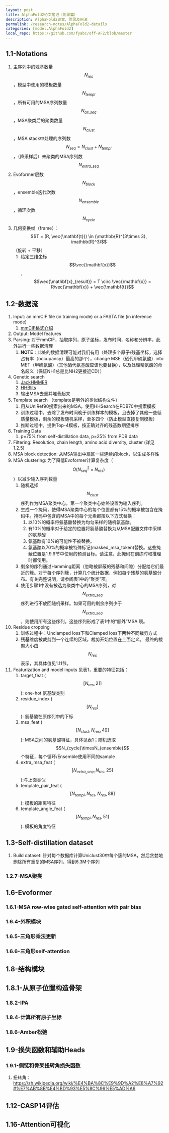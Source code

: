 ```yaml
---
layout: post
title: AlphaFold2论文笔记（附录篇）
description: AlphaFold2论文、附录及用法
permalink: /research-notes/AlphaFold2-details
categories: [model.AlphaFold2]
local_repo: https://github.com/fyabc/off-AF2/blob/master
---
```


## 1.1-Notations

1. 主序列中的残基数量$$N_{res}$$，模型中使用的模板数量$$N_{templ}$$，所有可用的MSA序列数量$$N_{all\_seq}$$，MSA聚类后的聚类数量$$N_{clust}$$，MSA stack中处理的序列数$$N_{seq} = N_{clust} + N_{templ}$$，（降采样后）未聚类的MSA序列数$$N_{extra\_seq}$$
2. Evoformer层数$$N_{block}$$，ensemble迭代次数$$N_{ensemble}$$，循环次数$$N_{cycle}$$
3. 几何变换帧（frame）：$$T = (R, \vec{\mathbf{t}}) \in (\mathbb{R}^{3\times 3}, \mathbb{R}^3)$$ （旋转 + 平移）
   1. 给定三维坐标$$\vec{\mathbf{x}}$$，$$\vec{\mathbf{x}_{result}} = T \circ \vec{\mathbf{x}} = R\vec{\mathbf{x}} + \vec{\mathbf{t}}$$

## 1.2-数据流

1. Input: an mmCIF file (in training mode) or a FASTA file (in inference mode)
   1. [mmCIF格式介绍](https://pdb101.rcsb.org/learn/guide-to-understanding-pdb-data/beginner%E2%80%99s-guide-to-pdb-structures-and-the-pdbx-mmcif-format)
2. Output: Model features
3. Parsing: 对于mmCIF，抽取序列，原子坐标，发布时间，名称和分辨率，此外进行一些数据清理
   1. **NOTE**：此处的数据清理可能对我们有用（处理多个原子/残基坐标，选择占有率（occupancy）最高的那个），change MSE（硒代甲硫氨酸）into MET（甲硫氨酸）（其他硒代氨基酸应该也要替换），以及处理精氨酸的命名歧义（保证NH1总是比NH2更接近CD））
4. Genetic search
   1. [JackHMMER](http://eddylab.org/software/hmmer/Userguide.pdf)
   2. [HHBlits](http://sysbio.rnet.missouri.edu/bdm_download/DeepRank_db_tools/tools/DNCON2/hhsuite-2.0.16-linux-x86_64/hhsuite-userguide.pdf)
   3. 输出MSA去重并堆叠起来
5. Template search （template是另外的类似结构文件）
   1. 用从UniRef90搜索出来的MSA，使用HHSearch在PDB70中搜索模板
   2. 训练过程中，去除了发布时间晚于训练样本的模板，且去掉了其他一些低质量模板，剩余的模板随机采样，至多四个（防止模型直接复制模板）
   3. 推断过程中，提供Top-4模板，按正确对齐的残基数期望排序
6. Training Data
   1. p=75% from self-distillation data, p=25% from PDB data
7. Filtering: Resolution, chain length, amino acid diversity, cluster (详见1.2.5)
8. MSA block detection: 从MSA输出中扇区一些连续的block，以生成多样性
9. MSA clustering: 为了降低Evoformer计算复杂度（$$O(N^2_{seq} \times N_{res})$$）以减少输入序列数量
   1. 随机选择$$N_{clust}$$序列作为MSA聚类中心，第一个聚类中心始终设置为输入序列。
   2. 生成一个掩码，使得MSA聚类中心的每个位置都有15%的概率被包含在掩码中。掩码中包含的MSA中的每个元素都按以下方式替换：
      1. 以10%的概率将氨基酸替换为均匀采样的随机氨基酸。
      2. 有10%的概率对于给定的位置将氨基酸替换为从MSA配置文件中采样的氨基酸
      3. 氨基酸有10%的可能性不被替换。
      4. 氨基酸以70%的概率被特殊标记(masked_msa_token)替换。这些掩蔽位置是1.9.9节中使用的预测目标。请注意，此掩码在训练时和推理时都使用。
   3. 剩余的序列通过Hamming距离（忽略被屏蔽的残基和间隙）分配给它们最近的簇。对于每个序列簇，计算几个统计数据，例如每个残基的氨基酸分布。有关完整说明，请参阅表1中的“聚类”项。
   4. 使用步骤1中没有被选为聚类中心的MSA序列，对$$N_{extra\_seq}$$序列进行不放回随机采样。如果可用的剩余序列少于$$N_{extra\_seq}$$，则使用所有这些序列。这些序列形成了表1中的“额外”MSA 项。
10. Residue cropping
    1. 训练过程中：Unclamped loss下和Clamped loss下两种不同裁剪方式
    2. 残基维度被裁剪到一个连续的区域，裁剪开始位置在上面定义。 最终的裁剪大小由$$N_{res}$$表示，其具体值见1.11节。
11. Featurization and model inputs 见表1，重要的特征包括：
    1. target_feat ($$[N_{res}, 21]$$): one-hot 氨基酸类别
    2. residue_index ($$[N_{res}]$$): 氨基酸在原序列中的下标
    3. msa_feat ($$[N_{clust}, N_{res}, 49]$$): MSA之间的氨基酸特征，具体见表1；随机选取$$N_{cycle}\timesN_{ensemble}$$个特征，每个循环/Ensemble使用不同的sample
    4. extra_msa_feat ($$[N_{extra\_seq}, N_{res}, 25]$$):与上面类似
    5. template_pair_feat ($$[N_{templ}, N_{res}, N_{res}, 88]$$): 模板的距离特征
    6. template_angle_feat ($$[N_{templ}, N_{res}, 51]$$): 模板的角度特征

## 1.3-Self-distillation dataset

1. Build dataset: 针对每个数据库计算Uniclust30中每个簇的MSA，然后贪婪地删除所有重复的MSA序列，得到6.3M个序列

### 1.2.7-MSA聚类

## 1.6-Evoformer

### 1.6.1-MSA row-wise gated self-attention with pair bias

### 1.6.4-外积模块

### 1.6.5-三角形乘法更新

### 1.6.6-三角形self-attention

## 1.8-结构模块

## 1.8.1-从原子位置构造骨架

### 1.8.2-IPA

### 1.8.4-计算所有原子坐标

### 1.8.6-Amber松弛

## 1.9-损失函数和辅助Heads

### 1.9.1-侧链和骨架扭转角损失函数

1. 扭转角：<https://zh.wikipedia.org/wiki/%E4%BA%8C%E9%9D%A2%E8%A7%92#%E7%AB%8B%E4%BD%93%E5%8C%96%E5%AD%A6>

## 1.12-CASP14评估

## 1.16-Attention可视化
